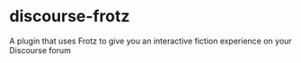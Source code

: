# discourse-frotz
A plugin that uses Frotz to give you an interactive fiction experience on your Discourse forum

